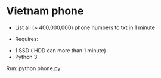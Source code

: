 ﻿
# Vietnam phone
- List all (~ 400,000,000) phone numbers to txt in 1 minute

- Requires:
+ 1 SSD ( HDD can more than 1 minute)
+ Python 3

Run: python phone.py

